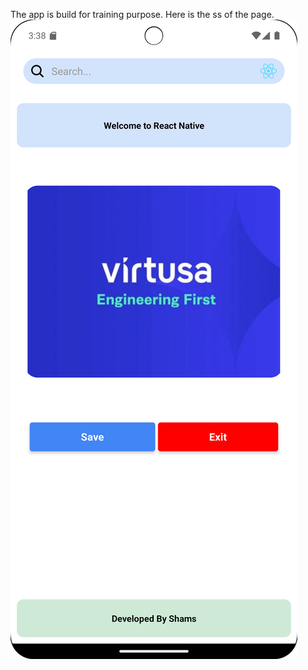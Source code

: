 The app is build for training purpose. Here is the ss of the page. ![App Screenshot](./screenshot.png)
